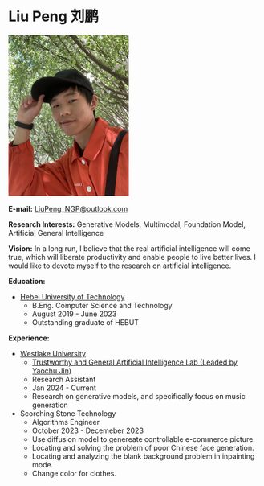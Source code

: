 # Liu Peng 刘鹏

<img src="portrait.jpg"  width="240" height="320">

<!-- [Curriculum Vitae](Resume_Liu_Peng_HEBUT.pdf) -->
<!-- [Selected Awards Credentials](Credentials_Liu_Peng_HEBUT.pdf) -->

**E-mail:** LiuPeng_NGP@outlook.com

**Research Interests:** Generative Models, Multimodal, Foundation Model, Artificial General Intelligence

<!-- #### Attention please: I am looking for a <font color=red>research assistant job</font> related to my research interests. I sincerely hope to have the opportunity to <font color=red>do some meaningful work and publish papers on top conferences</font>. -->

**Vision:** In a long run, I believe that the real artificial intelligence will come true, which will liberate productivity and enable people to live better lives. I would like to devote myself to the research on artificial intelligence.

**Education:**
- [Hebei University of Technology](https://eweb.hebut.edu.cn/)
  - B.Eng. Computer Science and Technology
  - August 2019 - June 2023
  - Outstanding graduate of HEBUT
  <!-- - Bachelor thesis: [生成模型研究与中国画生成 (Generative Models Research and Chinese Painting Generation)](Thesis_Bachelor_Liu_Peng_HEBUT.pdf)  -->


**Experience:**
- [Westlake University](https://en.westlake.edu.cn/)
  - [Trustworthy and General Artificial Intelligence Lab (Leaded by Yaochu Jin)](https://en.westlake.edu.cn/faculty/yaochu-jin.html)
  - Research Assistant
  - Jan 2024 - Current
  - Research on generative models, and specifically focus on music generation
- Scorching Stone Technology
  - Algorithms Engineer
  - October 2023 - Decemeber 2023
  - Use diffusion model to genereate controllable e-commerce picture.
  - Locating and solving the problem of poor Chinese face generation.
  - Locating and analyzing the blank background problem in inpainting mode.
  - Change color for clothes.

